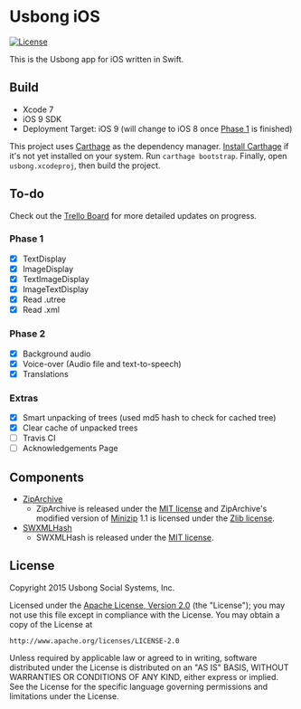 # Usbong iOS
[![License](https://img.shields.io/badge/license-ALv2-blue.svg)](./LICENSE)

This is the Usbong app for iOS written in Swift.

## Build

- Xcode 7
- iOS 9 SDK
- Deployment Target: iOS 9 (will change to iOS 8 once [Phase 1](#phase-1) is finished)

This project uses [Carthage](https://github.com/Carthage/Carthage) as the dependency manager. [Install Carthage](https://github.com/Carthage/Carthage#installing-carthage) if it's not yet installed on your system. Run `carthage bootstrap`. Finally, open `usbong.xcodeproj`, then build the project.

## To-do

Check out the [Trello Board](https://trello.com/b/aHNqwHCu) for more detailed updates on progress.

### Phase 1
- [x] TextDisplay
- [x] ImageDisplay
- [x] TextImageDisplay
- [x] ImageTextDisplay
- [x] Read .utree
- [x] Read .xml

### Phase 2

- [x] Background audio
- [x] Voice-over (Audio file and text-to-speech)
- [x] Translations

### Extras

- [x] Smart unpacking of trees (used md5 hash to check for cached tree)
- [x] Clear cache of unpacked trees
- [ ] Travis CI
- [ ] Acknowledgements Page

## Components

- [ZipArchive](https://github.com/ZipArchive/ZipArchive)
  - ZipArchive is released under the [MIT license](https://github.com/ZipArchive/ZipArchive/blob/master/LICENSE.txt) and ZipArchive's modified version of [Minizip](http://www.winimage.com/zLibDll/minizip.html) 1.1 is licensed under the [Zlib license](http://www.zlib.net/zlib_license.html).
- [SWXMLHash](https://github.com/drmohundro/SWXMLHash)
  - SWXMLHash is released under the [MIT license](https://github.com/drmohundro/SWXMLHash/blob/master/LICENSE).

## License

Copyright 2015 Usbong Social Systems, Inc.

Licensed under the [Apache License, Version 2.0](./LICENSE) (the "License");
you may not use this file except in compliance with the License.
You may obtain a copy of the License at

    http://www.apache.org/licenses/LICENSE-2.0

Unless required by applicable law or agreed to in writing, software
distributed under the License is distributed on an "AS IS" BASIS,
WITHOUT WARRANTIES OR CONDITIONS OF ANY KIND, either express or implied.
See the License for the specific language governing permissions and
limitations under the License.
